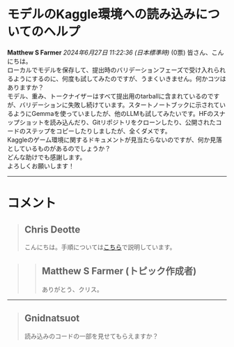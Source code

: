 # モデルのKaggle環境への読み込みについてのヘルプ
**Matthew S Farmer** *2024年6月27日 11:22:36 (日本標準時)* (0票)
皆さん、こんにちは。  
ローカルでモデルを保存して、提出時のバリデーションフェーズで受け入れられるようにするのに、何度も試してみたのですが、うまくいきません。何かコツはありますか？  
モデル、重み、トークナイザーはすべて提出用のtarballに含まれているのですが、バリデーションに失敗し続けています。スタートノートブックに示されているようにGemmaを使っていましたが、他のLLMも試してみたいです。HFのスナップショットを読み込んだり、Gitリポジトリをクローンしたり、公開されたコードのステップをコピーしたりしましたが、全くダメです。  
Kaggleのゲーム環境に関するドキュメントが見当たらないのですが、何か見落としているものがあるのでしょうか？  
どんな助けでも感謝します。  
よろしくお願いします！

---
# コメント
> ## Chris Deotte  
> こんにちは。手順については[こちら](https://www.kaggle.com/competitions/llm-20-questions/discussion/513759)で説明しています。

> > ## Matthew S Farmer (トピック作成者)  
> > ありがとう、クリス。  
> > 

---
> ## Gnidnatsuot  
> 読み込みのコードの一部を見せてもらえますか？  
> 
